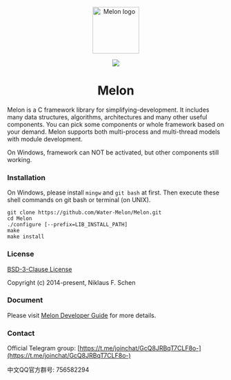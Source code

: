 <p align="center"><img width="108" src="https://github.com/Water-Melon/Melon/blob/master/docs/logo.png?raw=true" alt="Melon logo"></p>
<p align="center"><img src="https://img.shields.io/github/license/Water-Melon/Melang" /></p>
<h1 align="center">Melon</h1>



Melon is a C framework library for simplifying-development. 
It includes many data structures, algorithms, architectures and many other useful components.
You can pick some components or whole framework based on your demand.
Melon supports both multi-process and multi-thread models with module development.

On Windows, framework can NOT be activated, but other components still working.

### Installation

On Windows, please install `mingw` and `git bash` at first. Then execute these shell commands on git bash or terminal (on UNIX).

```
git clone https://github.com/Water-Melon/Melon.git
cd Melon
./configure [--prefix=LIB_INSTALL_PATH]
make
make install
```

### License

[BSD-3-Clause License](https://github.com/Water-Melon/Melang/blob/master/LICENSE)

Copyright (c) 2014-present, Niklaus F. Schen



### Document

Please visit [Melon Developer Guide](https://github.com/Water-Melon/Melon/blob/master/docs/Melon%20Developer%20Guide.txt) for more details.



### Contact

Official Telegram group: [https://t.me/joinchat/GcQ8JRBqT7CLF8o-](https://t.me/joinchat/GcQ8JRBqT7CLF8o-)

中文QQ官方群号: 756582294
